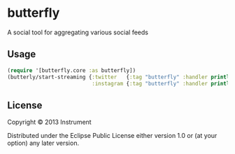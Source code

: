 # butterfly

A social tool for aggregating various social feeds

## Usage

```clj
(require '[butterfly.core :as butterfly])
(butterly/start-streaming {:twitter   {:tag "butterfly" :handler println}
                           :instagram {:tag "butterfly" :handler println}})
```

## License

Copyright © 2013 Instrument

Distributed under the Eclipse Public License either version 1.0 or (at
your option) any later version.
